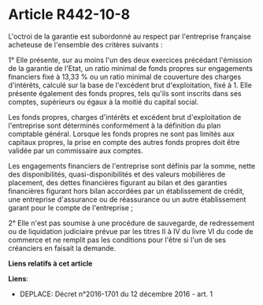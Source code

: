 # Article R442-10-8

L'octroi de la garantie est subordonné au respect par l'entreprise française acheteuse de l'ensemble des critères suivants : 

1° Elle présente, sur au moins l'un des deux exercices précédant l'émission de la garantie de l'Etat, un ratio minimal de
fonds propres sur engagements financiers fixé à 13,33 % ou un ratio minimal de couverture des charges d'intérêts, calculé sur
la base de l'excédent brut d'exploitation, fixé à 1. Elle présente également des fonds propres, tels qu'ils sont inscrits
dans ses comptes, supérieurs ou égaux à la moitié du capital social. 

Les fonds propres, charges d'intérêts et excédent brut d'exploitation de l'entreprise sont déterminés conformément à la
définition du plan comptable général. Lorsque les fonds propres ne sont pas limités aux capitaux propres, la prise en compte
des autres fonds propres doit être validée par un commissaire aux comptes. 

Les engagements financiers de l'entreprise sont définis par la somme, nette des disponibilités, quasi-disponibilités et des
valeurs mobilières de placement, des dettes financières figurant au bilan et des garanties financières figurant hors bilan
accordées par un établissement de crédit, une entreprise d'assurance ou de réassurance ou un autre établissement garant pour
le compte de l'entreprise ; 

2° Elle n'est pas soumise à une procédure de sauvegarde, de redressement ou de liquidation judiciaire prévue par les titres
II à IV du livre VI du code de commerce et ne remplit pas les conditions pour l'être si l'un de ses créanciers en faisait la
demande.

**Liens relatifs à cet article**

**Liens**:

  - DEPLACE: Décret n°2016-1701 du 12 décembre 2016 - art. 1
